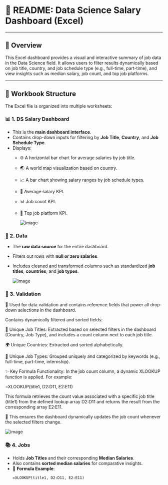 # 🚀 README: Data Science Salary Dashboard (Excel)

---

## 📄 Overview
This Excel dashboard provides a visual and interactive summary of job data in the Data Science field. It allows users to filter results dynamically based on job title, country, and job schedule type (e.g., full-time, part-time), and view insights such as median salary, job count, and top job platforms.

---

## 📂 Workbook Structure
The Excel file is organized into multiple worksheets:

### 📊 1. **DS Salary Dashboard**
- This is the **main dashboard interface**.
- Contains drop-down inputs for filtering by **Job Title**, **Country**, and **Job Schedule Type**.
- Displays:
  - 🌐 A horizontal bar chart for average salaries by job title.
  - 🌏 A world map visualization based on country.
  - 📈 A bar chart showing salary ranges by job schedule types.
  - 💸 Average salary KPI.
  - 📊 Job count KPI.
  - 🔹 Top job platform KPI.
 
    ![image](https://github.com/user-attachments/assets/05b33d9c-f699-49b2-aaa5-f2796cd1e2b3)


### 📃 2. **Data**
- The **raw data source** for the entire dashboard.
- Filters out rows with **null or zero salaries**.
- Includes cleaned and transformed columns such as standardized **job titles**, **countries**, and **job types**.

  ![image](https://github.com/user-attachments/assets/6ca773f4-0313-4f92-a281-499df7bd49d6)


### 🔢 3. Validation

🔧 Used for data validation and contains reference fields that power all drop-down selections in the dashboard.

Contains dynamically filtered and sorted fields:

💼 Unique Job Titles: Extracted based on selected filters in the dashboard (Country, Job Type), and includes a count column next to each job title.

🌍 Unique Countries: Extracted and sorted alphabetically.

👥 Unique Job Types: Grouped uniquely and categorized by keywords (e.g., full-time, part-time, internship).

✨ Key Formula Functionality:
In the job count column, a dynamic XLOOKUP function is applied. For example:

=XLOOKUP(title1, D2:D11, E2:E11)

This formula retrieves the count value associated with a specific job title (title1) from the defined lookup array D2:D11 and returns the result from the corresponding array E2:E11.

🔁 This ensures the dashboard dynamically updates the job count whenever the selected filters change.

![image](https://github.com/user-attachments/assets/0a4d79e1-08c5-450e-b29f-e06b925ec760)


### 📚 4. **Jobs**
- Holds **Job Titles** and their corresponding **Median Salaries**.
- Also contains **sorted median salaries** for comparative insights.
- 🔎 **Formula Example**:
  ```excel
  =XLOOKUP(title1, D2:D11, E2:E11)
